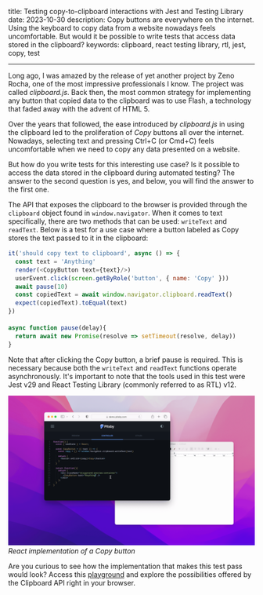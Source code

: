 title: Testing copy-to-clipboard interactions with Jest and Testing Library
date: 2023-10-30
description: Copy buttons are everywhere on the internet. Using the keyboard to copy data from a website nowadays feels uncomfortable. But would it be possible to write tests that access data stored in the clipboard?
keywords: clipboard, react testing library, rtl, jest, copy, test

---

Long ago, I was amazed by the release of yet another project by Zeno Rocha, one of the most impressive professionals I know. The project was called *clipboard.js*. Back then, the most common strategy for implementing any button that copied data to the clipboard was to use Flash, a technology that faded away with the advent of HTML 5.

Over the years that followed, the ease introduced by *clipboard.js* in using the clipboard led to the proliferation of *Copy* buttons all over the internet. Nowadays, selecting text and pressing Ctrl+C (or Cmd+C) feels uncomfortable when we need to copy any data presented on a website.

But how do you write tests for this interesting use case? Is it possible to access the data stored in the clipboard during automated testing? The answer to the second question is yes, and below, you will find the answer to the first one.

The API that exposes the clipboard to the browser is provided through the `clipboard` object found in `window.navigator`. When it comes to text specifically, there are two methods that can be used: `writeText` and `readText`. Below is a test for a use case where a button labeled as Copy stores the text passed to it in the clipboard:
``` javascript
it('should copy text to clipboard', async () => {
  const text = 'Anything'
  render(<CopyButton text={text}/>)
  userEvent.click(screen.getByRole('button', { name: 'Copy' }))
  await pause(10)
  const copiedText = await window.navigator.clipboard.readText()
  expect(copiedText).toEqual(text)
})

async function pause(delay){
  return await new Promise(resolve => setTimeout(resolve, delay))
}
```

Note that after clicking the Copy button, a brief pause is required. This is necessary because both the `writeText` and `readText` functions operate asynchronously. It's important to note that the tools used in this test were Jest v29 and React Testing Library (commonly referred to as RTL) v12.

![Animation displaying the implementation of a Copy button written with React](../../images/copy-button.gif)  
_React implementation of a Copy button_

Are you curious to see how the implementation that makes this test pass would look? Access this [playground](https://demo.pitsby.com/#!/components/react/playground?tab=1&code=eyJjb250cm9sbGVyIjoiZnVuY3Rpb24oKSB7XG4gIGNvbnN0IHsgdXNlU3RhdGUgfSA9IFJlYWN0O1xuICBcbiAgY29uc3QgQ29weUJ1dHRvbiA9ICh7IHRleHQgfSkgPT4ge1xuICAgIGNvbnN0IGNvcHkgPSAoKSA9PiB3aW5kb3cubmF2aWdhdG9yLmNsaXBib2FyZC53cml0ZVRleHQodGV4dClcblxuICAgIHJldHVybiAoXG4gICAgICA8YnV0dG9uIG9uQ2xpY2s9e2NvcHl9PkNvcHk8L2J1dHRvbj5cbiAgICApXG4gIH1cblxuICByZXR1cm4gZnVuY3Rpb24oKXtcbiAgICByZXR1cm4gKFxuICAgICAgPGRpdiBjbGFzc05hbWU9XCJwbGF5Z3JvdW5kLXByZXZpZXctY29udGFpbmVyXCI%252BXG4gICAgICAgIDxDb3B5QnV0dG9uIHRleHQ9XCJBbnl0aGluZ1wiIC8%252BXG4gICAgICA8L2Rpdj5cbiAgICApO1xuICB9XG59Iiwic3R5bGVzIjoiLnBsYXlncm91bmQtcHJldmlldy1jb250YWluZXIgeyBwYWRkaW5nOiAzMHB4OyB9In0%253D) and explore the possibilities offered by the Clipboard API right in your browser.
